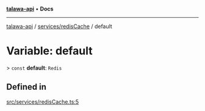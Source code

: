 [**talawa-api**](../../../README.md) • **Docs**

***

[talawa-api](../../../modules.md) / [services/redisCache](../README.md) / default

# Variable: default

\> `const` **default**: `Redis`

## Defined in

[src/services/redisCache.ts:5](https://github.com/PalisadoesFoundation/talawa-api/blob/c952c7a3bfd4b8b910fbae10313f5402ade5a9d4/src/services/redisCache.ts#L5)
